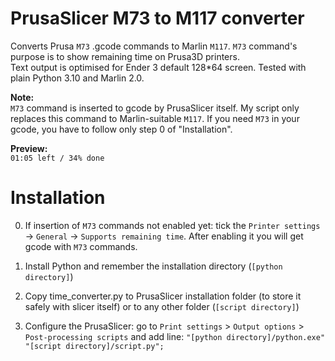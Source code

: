 # PrusaSlicer M73 to M117 converter
Converts Prusa `M73` .gcode commands to Marlin `M117`. `M73` command's purpose is to show remaining time on Prusa3D printers.  
Text output is optimised for Ender 3 default 128*64 screen. Tested with plain Python 3.10 and Marlin 2.0.

**Note:**  
`M73` command is inserted to gcode by PrusaSlicer itself. My script only replaces this command to Marlin-suitable `M117`. If you need `M73` in your gcode, you have to follow only step 0 of "Installation".

**Preview:**  
`01:05 left / 34% done`

# Installation
0. If insertion of `M73` commands not enabled yet: tick the `Printer settings` -> `General` -> `Supports remaining time`. After enabling it you will get gcode with `M73` commands.

1. Install Python and remember the installation directory (`[python directory]`)

2. Copy time_converter.py to PrusaSlicer installation folder (to store it safely with slicer itself) or to any other folder (`[script directory]`)

3. Configure the PrusaSlicer: go to `Print settings` > `Output options` > `Post-processing scripts` and add line: `"[python directory]/python.exe"  "[script directory]/script.py";`

